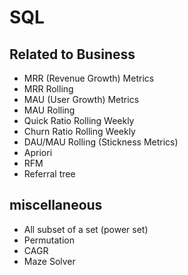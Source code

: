 # SQL
## Related to Business
* MRR (Revenue Growth) Metrics
* MRR Rolling
* MAU (User Growth) Metrics
* MAU Rolling
* Quick Ratio Rolling Weekly
* Churn Ratio Rolling Weekly
* DAU/MAU Rolling (Stickness Metrics)
* Apriori
* RFM
* Referral tree

## miscellaneous
* All subset of a set (power set)
* Permutation
* CAGR
* Maze Solver
